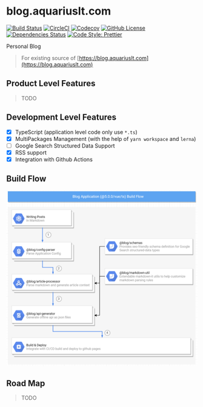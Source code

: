 # blog.aquariuslt.com

[![Build Status](https://travis-ci.org/aquariuslt/blog.svg?branch=universal-ts)](https://travis-ci.org/aquariuslt/blog)
[![CircleCI](https://circleci.com/gh/aquariuslt/blog/tree/universal-ts.svg?style=svg)](https://circleci.com/gh/aquariuslt/blog/tree/universal-ts)
[![Codecov](https://codecov.io/gh/aquariuslt/blog/branch/universal-ts/graph/badge.svg)](https://codecov.io/gh/aquariuslt/blog)
[![GitHub License](https://img.shields.io/github/license/aquariuslt/blog.svg)](https://github.com/aquariuslt/blog/blob/universal-ts/LICENSE)
[![Dependencies Status](https://david-dm.org/aquariuslt/blog/status.svg)](https://david-dm.org/aquariuslt/blog)
[![Code Style: Prettier](https://img.shields.io/badge/code_style-prettier-ff69b4.svg)](https://github.com/prettier/prettier)



Personal Blog

> For existing source of [https://blog.aquariuslt.com](https://blog.aquariuslt.com)


## Product Level Features

> TODO


## Development Level Features

- [x] TypeScript (application level code only use `*.ts`)
- [x] MultiPackages Management (with the help of `yarn workspace` and `lerna`)
- [ ] Google Search Structured Data Support 
- [x] RSS support
- [x] Integration with Github Actions

## Build Flow

![Build Flow](./docs/imgs/build-flow.png)


## Road Map

> TODO
